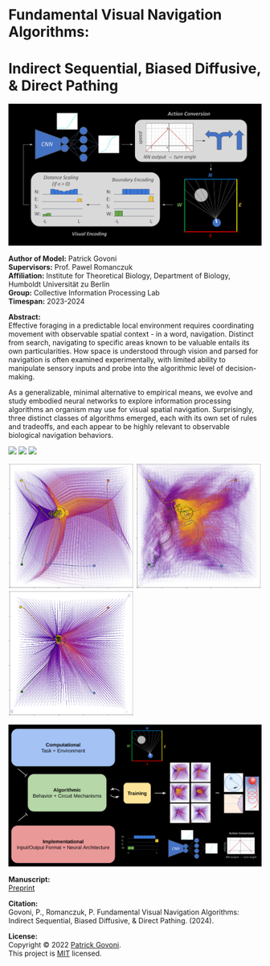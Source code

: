 # Fundamental Visual Navigation Algorithms: 
# Indirect Sequential, Biased Diffusive, & Direct Pathing

<img src="./site_media/flow.png" width="800"/>

**Author of Model:** Patrick Govoni <br>
**Supervisors:** Prof. Pawel Romanczuk <br>
**Affiliation:** Institute for Theoretical Biology, Department of Biology, Humboldt Universität zu Berlin <br>
**Group:** Collective Information Processing Lab <br>
**Timespan:** 2023-2024

**Abstract:** <br>
Effective foraging in a predictable local environment requires coordinating movement with observable
spatial context - in a word, navigation. Distinct from search, navigating to specific areas known to
be valuable entails its own particularities. How space is understood through vision and parsed for
navigation is often examined experimentally, with limited ability to manipulate sensory inputs and
probe into the algorithmic level of decision-making.

As a generalizable, minimal alternative to empirical means, we evolve and study embodied neural
networks to explore information processing algorithms an organism may use for visual spatial
navigation. Surprisingly, three distinct classes of algorithms emerged, each with its own set of rules
and tradeoffs, and each appear to be highly relevant to observable biological navigation behaviors.

<p float="left">
  <img src="./site_media/sim_IS_respawn.gif" width="250" />
  <img src="./site_media/sim_BD_respawn.gif" width="250" />
  <img src="./site_media/sim_DP_respawn.gif" width="250" />
</p>
<p float="left">
  <img src="./site_media/trajs_IS.png" width="250" />
  <img src="./site_media/trajs_BD.png" width="250" />
  <img src="./site_media/trajs_DP.png" width="250" />
</p>

<img src="./site_media/convergence.png" width="800"/>

**Manuscript:** <br>
[Preprint]() <br>

**Citation:** <br>
Govoni, P., Romanczuk, P. Fundamental Visual Navigation Algorithms: Indirect Sequential, Biased Diffusive, & Direct Pathing. (2024). 

**License:** <br>
Copyright © 2022 [Patrick Govoni](https://github.com/pgovoni21). <br>
This project is [MIT](https://github.com/pgovoni21/vis-nav-abm/blob/main/LICENSE) licensed.
